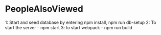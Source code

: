 # PeopleAlsoViewed

1: Start and seed database by entering npm install, npm run db-setup
2: To start the server - npm start
3: to start webpack - npm run build
